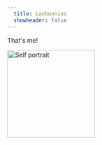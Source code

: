 ```yaml
---
  title: Lavbunnies
  showheader: false
---
```

That's me!

[<img src="../static/img/me.png" alt="Self portrait" width="200" />](https://goom.noncities.com/lavbunnies)